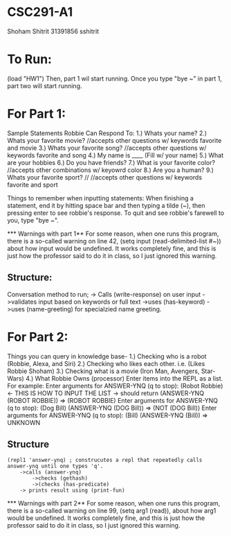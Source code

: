 # CSC291-A1
Shoham Shitrit
31391856
sshitrit

# To Run: 
(load "HW1")
Then, part 1 wil start running. Once you type "bye ~" in part 1, 
part two will start running.
# For Part 1:
Sample Statements Robbie Can Respond To:
1.) Whats your name?
2.) Whats your favorite movie? //accepts other questions w/ keywords favorite and movie
3.) Whats your favorite song? //accepts other questions w/ keywords favorite and song
4.) My name is ____ (Fill w/ your name)
5.) What are your hobbies
6.) Do you have friends?
7.) What is your favorite color? //accepts other combinations w/ keyowrd color
8.) Are you a human?
9.) Whats your favorite sport? //  //accepts other questions w/ keywords favorite and sport


Things to remember when inputting statements:
When finishing a statement, end it by hitting space bar and then typing a tilde (~), then pressing enter 
to see robbie's response.
To quit and see robbie's farewell to you, type "bye ~".  

*** Warnings with part 1** 
For some reason, when one runs this program, there is a so-called warning on line 42, (setq input (read-delimited-list #\~)) about how input would be undefined.
It works completely fine, and this is just how the professor said to do it in class, so I just ignored this warning. 
## Structure: 
Conversation method to run;
    -> Calls (write-response) on user input
        ->validates input based on keywords or full text
            ->uses (has-keyword)
            ->uses (name-greeting) for specialzied name greeting.

# For Part 2:

Things you can query in knowledge base-
    1.)  Checking who is a robot (Robbie, Alexa, and Siri)
    2.) Checking who likes each other. i.e. (Likes Robbie Shoham)
    3.) Checking what is a movie (Iron Man, Avengers, Star-Wars)
    4.) What Robbie Owns (processor)
Enter items into the REPL as a list. For example:
Enter arguments for ANSWER-YNQ (q to stop): (Robot Robbie) <- THIS IS HOW TO INPUT THE LIST
    -> should return (ANSWER-YNQ (ROBOT ROBBIE)) => (ROBOT ROBBIE) 
Enter arguments for ANSWER-YNQ (q to stop): (Dog Bill)
(ANSWER-YNQ (DOG Bill)) => (NOT (DOG Bill))
Enter arguments for ANSWER-YNQ (q to stop): (Bill)
(ANSWER-YNQ (Bill)) => UNKNOWN
## Structure
    (repl1 'answer-ynq) ; construcutes a repl that repeatedly calls answer-ynq until one types 'q'.
        ->calls (answer-ynq)
            ->checks (gethash) 
            ->(checks (has-predicate)
        -> prints result using (print-fun)

*** Warnings with part 2** 
For some reason, when one runs this program, there is a so-called warning on line 99, 	(setq arg1 (read)), about how arg1 would be undefined. 
It works completely fine, and this is just how the professor said to do it in class, so I just ignored this warning. 
